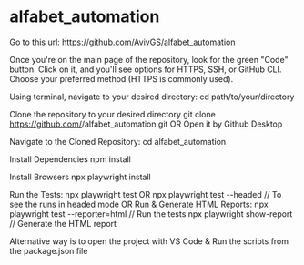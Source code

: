 # alfabet_automation

Go to this url: https://github.com/AvivGS/alfabet_automation

Once you're on the main page of the repository, look for the green "Code" button.
Click on it, and you'll see options for HTTPS, SSH, or GitHub CLI. Choose your preferred method (HTTPS is commonly used).

Using terminal, navigate to your desired directory:
  cd path/to/your/directory
  
Clone the repository to your desired directory
  git clone https://github.com/<your-username>/alfabet_automation.git
    OR
  Open it by Github Desktop
  
Navigate to the Cloned Repository:
  cd alfabet_automation
  
Install Dependencies
  npm install
  
Install Browsers
  npx playwright install
  
 Run the Tests:
  npx playwright test
    OR
  npx playwright test --headed // To see the runs in headed mode
    OR
  Run & Generate HTML Reports:
    npx playwright test --reporter=html // Run the tests
    npx playwright show-report // Generate the HTML report
    
Alternative way is to open the project with VS Code & Run the scripts from the package.json file
